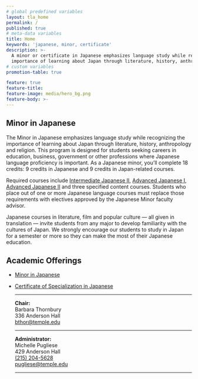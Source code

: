 ```yaml
---
# global predefined variables
layout: tla_home
permalink: /
published: true
# meta-data variables
title: Home
keywords: 'japanese, minor, certificate'
description: >-
  A minor or certificate in Japanese emphasizes language study while recognizing the
  importance of learning about Japan through literature, history, anthropology and religion.
# custom variables
promotion-table: true

feature: true
feature-title: 
feature-image: media/hero_bg.png
feature-body: >-
---
```

## Minor in Japanese
The Minor in Japanese emphasizes language study while recognizing the importance of learning about Japan through literature, history, anthropology and religion. This program is designed for students seeking careers in education, business, government or other professions where Japanese language proficiency is important. As a Japanese minor, you’ll complete 18 credits: 9 credits in Japanese and 9 credits in Japan-related courses.

Required courses include [Intermediate Japanese II](http://bulletin.temple.edu/search/?search=JPNS+2002), [Advanced Japanese I](http://bulletin.temple.edu/search/?search=JPNS+3001), [Advanced Japanese II](http://bulletin.temple.edu/search/?search=JPNS+3002) and three specified content courses. Students who place out of one or more Japanese language courses must replace those requirements with electives approved by the Japanese Minor faculty advisor.

Japanese courses in literature, film and popular culture — all given in translation — invite students from any major to develop familiarity with the cultures of Japan. We strongly encourage our students to study in Japan for a semester or more so they can make the most of their Japanese education.

## Academic Offerings
- [Minor in Japanese](http://bulletin.temple.edu/undergraduate/liberal-arts/japanese/minor-japanese/)
- [Certificate of Specialization in Japanese](http://bulletin.temple.edu/undergraduate/liberal-arts/certificate-programs/certificate-japanese/)<br/>

   ___    
   
  **Chair:**  
   Barbara Thornbury    
   336 Anderson Hall     
   [bthor@temple.edu](mailto:bthor@temple.edu)  
   
   ___
   
   **Administrator:**  
   Michelle Pugliese  
   429 Anderson Hall   
   [(215) 204-5628](tel:2152045628)  
   [pugliese@temple.edu](mailto:pugliese@temple.edu)  
   
   ___
